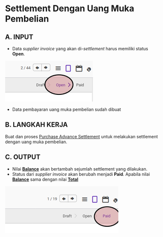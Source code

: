 # Settlement Dengan Uang Muka Pembelian

## A. INPUT

* Data *supplier invoice* yang akan di-*settlement* harus memiliki status **Open**.

![](../../img/supplier-invoice/status-open.png)

* Data pembayaran uang muka pembelian sudah dibuat

## B. LANGKAH KERJA

Buat dan proses [Purchase Advance Settlement](../purchase-advance-settlement.md) untuk melakukan settlement dengan uang muka pembelian.

## C. OUTPUT

* Nilai **[Balance](./penjelasan.md#field-balance)** akan bertambah sejumlah settlement yang dilakukan.
* Status dari *supplier invoice* akan berubah menjadi **Paid**. Apabila nilai **[Balance](./penjelasan.md#field-balance)** sama dengan nilai **[Total](./penjelasan.md#field-total)**

![](../../img/supplier-invoice/status-paid.png)
